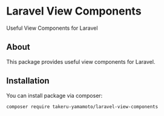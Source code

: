 # Laravel View Components
 
Useful View Components for Laravel

## About

This package provides useful view components for Laravel.

## Installation

You can install package via composer:

```
composer require takeru-yamamoto/laravel-view-components
```

